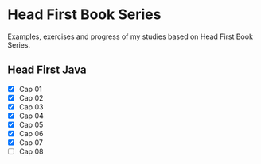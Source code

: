 # Head First Book Series

Examples, exercises and progress of my studies based on Head First Book Series.

## Head First Java

- [x] Cap 01
- [x] Cap 02
- [x] Cap 03
- [x] Cap 04
- [x] Cap 05
- [x] Cap 06
- [x] Cap 07
- [ ] Cap 08
